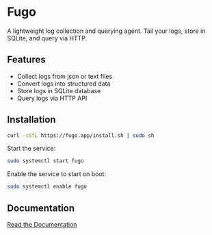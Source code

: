 # Fugo

A lightweight log collection and querying agent. Tail your logs, store in SQLite, and query via HTTP.

## Features

- Collect logs from json or text files
- Convert logs into structured data
- Store logs in SQLite database
- Query logs via HTTP API

## Installation

```bash
curl -sSfL https://fugo.app/install.sh | sudo sh
```

Start the service:

```bash
sudo systemctl start fugo
```

Enable the service to start on boot:

```bash
sudo systemctl enable fugo
```

## Documentation

[Read the Documentation](https://fugo.app/guides/quick-start/)
